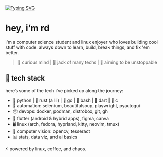 
<a href="https://git.io/typing-svg"><img src="https://readme-typing-svg.herokuapp.com?font=VT323&size=24&pause=1000&width=435&lines=at+some+point+i+touched+a+computer;and+the+computer+did+what+i+wanted;i+made+it+do+exactly+what+i+wanted+it+to+do;and+i+realized;i+am+a+god" alt="Typing SVG" /></a>



# hey, i’m rd

i'm a computer science student and linux enjoyer who loves building cool stuff with code.
always down to learn, build, break things, and fix 'em better.

> 🧠 curious mind | 🧰 jack of many techs | 🎯 aiming to be unstoppable

## 🧰 tech stack

here’s some of the tech i’ve picked up along the journey:

- 🐍 python | 🦀 rust (a lil) | 🦫 go | 🐧 bash | 🧁 dart | 🧠 c  
- 🧰 automation: selenium, beautifulsoup, playwright, pyautogui  
- 📦 devops: docker, podman, distrobox, git, gh  
- 📱 flutter (android & hybrid apps), figma, canva  
- 🖥️ linux (arch, fedora, hyprland, kitty, neovim, tmux)  
- 🤖 computer vision: opencv, tesseract  
- 📊 stats, data viz, and ai basics  


⚡️ powered by linux, coffee, and chaos.

